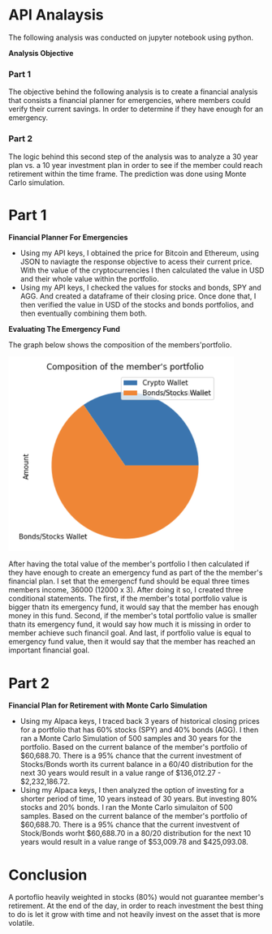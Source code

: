 # API Analaysis
The following analysis was conducted on jupyter notebook using python.

**Analysis Objective**
### Part 1
The objective behind the following analysis is to create a financial analysis that consists a financial planner for emergencies, where members could verify their current savings. In order to determine if they have enough for an emergency. 
### Part 2
The logic behind this second step of the analysis was to analyze a 30 year plan vs. a 10 year investment plan in order to see if the member could reach retirement within the time frame. The prediction was done using Monte Carlo simulation. 

# Part 1
**Financial Planner For Emergencies**
- Using my API keys, I obtained the price for Bitcoin and Ethereum, using JSON to naviagte the response objective to acess their current price. With the value of the cryptocurrencies I then calculated the value in USD and their whole value within the portfolio.
- Using my API keys, I checked the values for stocks and bonds, SPY and AGG. And created a dataframe of their closing price. Once done that, I then verified the value in USD of the stocks and bonds portfolios, and then eventually combining them both. 

**Evaluating The Emergency Fund**


The graph below shows the composition of the members'portfolio. 


![port](port.png)



After having the total value of the member's portfolio I then calculated if they have enough to create an emergency fund as part of the the member's financial plan. I set that the emergencf fund should be equal three times members income, 36000 (12000 x 3). After doing it so, I created three conditional statements. The first, if the member's total portfolio value is bigger thatn its emergency fund, it would say that the member has enough money in this fund. Second, if the member's total portfolio value is smaller thatn its emergency fund, it would say how much it is missing in order to member achieve such financil goal. And last, if portfolio value is equal to emergency fund value, then it would say that the member has reached an important financial goal.

# Part 2
**Financial Plan for Retirement with Monte Carlo Simulation**
- Using my Alpaca keys, I traced back 3 years of historical closing prices for a portfolio that has 60% stocks (SPY) and 40% bonds (AGG). I then ran a Monte Carlo Simulation of 500 samples and 30 years for the portfolio. Based on the current balance of the member's portfolio of $60,688.70. There is a 95% chance that the current investment of Stocks/Bonds worth its current balance in a 60/40 distribution for the next 30 years would result in a value range of $136,012.27 - $2,232,186.72.
- Using my Alpaca keys, I then analyzed the option of investing for a shorter period of time, 10 years instead of 30 years. But investing 80% stocks and 20% bonds. I ran the Monte Carlo simulaiton of 500 samples. Based on the current balance of the member's portfolio of $60,688.70. There is a 95% chance that the current investvent of  Stock/Bonds worht $60,688.70 in a 80/20 distribution for the next 10 years would result in a value range of $53,009.78 and $425,093.08.

# Conclusion
A portoflio heavily weighted in stocks (80%) would not guarantee member's retirement. At the end of the day, in order to reach investment the best thing to do is let it grow with time and not heavily invest on the asset that is more volatile.